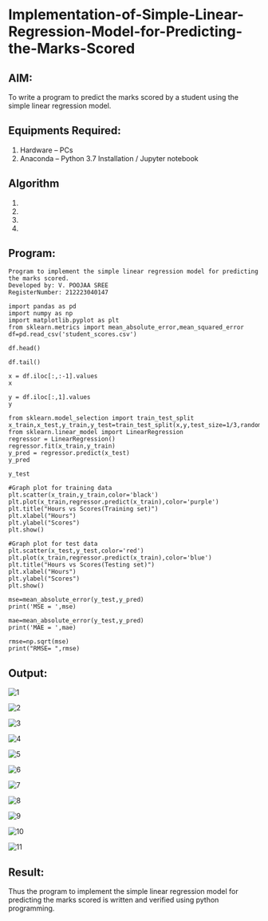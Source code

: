 # Implementation-of-Simple-Linear-Regression-Model-for-Predicting-the-Marks-Scored

## AIM:
To write a program to predict the marks scored by a student using the simple linear regression model.

## Equipments Required:
1. Hardware – PCs
2. Anaconda – Python 3.7 Installation / Jupyter notebook

## Algorithm
1. 
2. 
3. 
4. 

## Program:
```
Program to implement the simple linear regression model for predicting the marks scored.
Developed by: V. POOJAA SREE
RegisterNumber: 212223040147

import pandas as pd
import numpy as np
import matplotlib.pyplot as plt
from sklearn.metrics import mean_absolute_error,mean_squared_error
df=pd.read_csv('student_scores.csv')

df.head()

df.tail()

x = df.iloc[:,:-1].values
x

y = df.iloc[:,1].values
y

from sklearn.model_selection import train_test_split
x_train,x_test,y_train,y_test=train_test_split(x,y,test_size=1/3,random_state=0)
from sklearn.linear_model import LinearRegression
regressor = LinearRegression()
regressor.fit(x_train,y_train)
y_pred = regressor.predict(x_test)
y_pred

y_test

```



```
#Graph plot for training data
plt.scatter(x_train,y_train,color='black')
plt.plot(x_train,regressor.predict(x_train),color='purple')
plt.title("Hours vs Scores(Training set)")
plt.xlabel("Hours")
plt.ylabel("Scores")
plt.show()

#Graph plot for test data
plt.scatter(x_test,y_test,color='red')
plt.plot(x_train,regressor.predict(x_train),color='blue')
plt.title("Hours vs Scores(Testing set)")
plt.xlabel("Hours")
plt.ylabel("Scores")
plt.show()

mse=mean_absolute_error(y_test,y_pred)
print('MSE = ',mse)

mae=mean_absolute_error(y_test,y_pred)
print('MAE = ',mae)

rmse=np.sqrt(mse)
print("RMSE= ",rmse)

```

## Output:

![1](https://github.com/user-attachments/assets/55753030-0631-4c72-90ba-96b058ef06df)


![2](https://github.com/user-attachments/assets/813ee0a3-7d11-48bc-8c12-209646f2243e)


![3](https://github.com/user-attachments/assets/d7f914d3-2dfc-4c97-9ba7-6b1f3128161d)


![4](https://github.com/user-attachments/assets/9f2f9f06-4cff-4cf2-a6c7-3f7a259885fb)


![5](https://github.com/user-attachments/assets/d44dffc1-9cbf-470d-9f7c-0991707f07f3)


![6](https://github.com/user-attachments/assets/df15487d-4bf6-44be-b1bb-d94c11c1d10d)


![7](https://github.com/user-attachments/assets/e55c6f3c-3634-42c0-a66d-8674263dadec)


![8](https://github.com/user-attachments/assets/c6b66214-e7d9-4242-a6be-be5786b0b6ed)


![9](https://github.com/user-attachments/assets/441efb7e-88aa-4203-916c-5c9246a42eb3)


![10](https://github.com/user-attachments/assets/1d81fcee-0e30-4ffc-b1b4-2a0e9188069f)


![11](https://github.com/user-attachments/assets/0042ed0f-1e9e-4047-b1de-8b8108c9e19f)

## Result:
Thus the program to implement the simple linear regression model for predicting the marks scored is written and verified using python programming.
